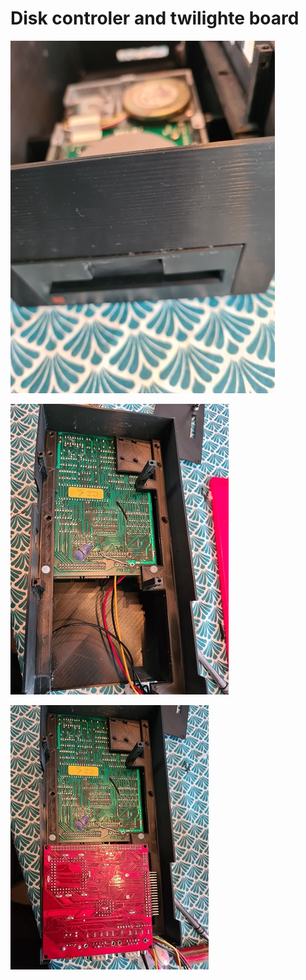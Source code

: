 # Disk controler and twilighte board

![First part](./img/tower_microdisc2.jpg)

![Second part](./img/tower_microdisc3.jpg)

![Third part](./img/tower_microdisc.jpg)

